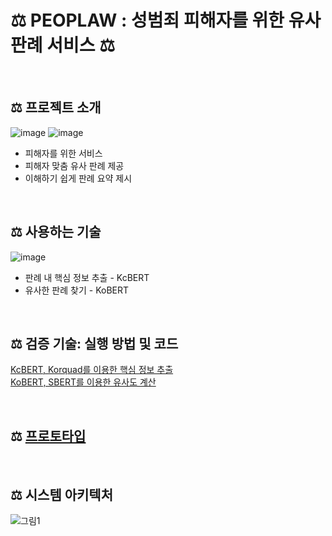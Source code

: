 # ⚖️ PEOPLAW : 성범죄 피해자를 위한 유사 판례 서비스 ⚖️
<br>

## ⚖️ 프로젝트 소개
![image](https://user-images.githubusercontent.com/70390323/206721608-2220f158-bb3e-4ab8-bd1c-18711f6b443b.png)
![image](https://user-images.githubusercontent.com/70390323/206721317-3ffcc511-50ca-4b07-b91d-25ad54f04bef.png)
* 피해자를 위한 서비스
* 피해자 맞춤 유사 판례 제공
* 이해하기 쉽게 판례 요약 제시
<br>

## ⚖️ 사용하는 기술
![image](https://user-images.githubusercontent.com/70390323/206721987-05e603d4-68c1-4835-aad7-dbc5ece53f11.png)
* 판례 내 핵심 정보 추출 - KcBERT
* 유사한 판례 찾기 - KoBERT

<br>

## ⚖️ 검증 기술: 실행 방법 및 코드
[KcBERT, Korquad를 이용한 핵심 정보 추출](/KcBERT_extraction/readme.md)
<br>
[KoBERT, SBERT를 이용한 유사도 계산](/KoBERT_similarity/readme.md)

<br>

## ⚖️ [프로토타입]()

<br>

## ⚖️ 시스템 아키텍처
![그림1](https://user-images.githubusercontent.com/70390323/206722996-72f7b1e8-bb50-419d-a852-97d05b0ed30e.png)
